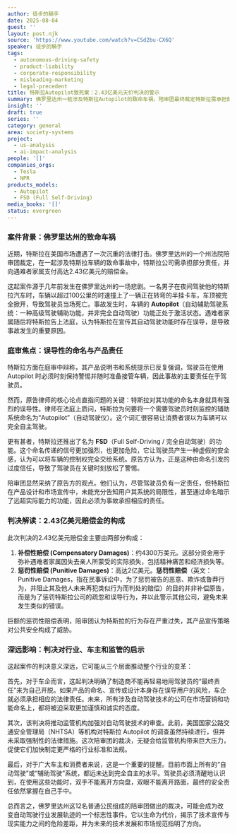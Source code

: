 ```yaml
---
author: 徒步的騎手
date: 2025-08-04
guest: ''
layout: post.njk
source: 'https://www.youtube.com/watch?v=CSd2bu-CX6Q'
speaker: 徒步的騎手
tags:
  - autonomous-driving-safety
  - product-liability
  - corporate-responsibility
  - misleading-marketing
  - legal-precedent
title: 特斯拉Autopilot致死案：2.43亿美元天价判决的警示
summary: 佛罗里达州一桩涉及特斯拉Autopilot的致命车祸，陪审团最终裁定特斯拉需承担部分责任，并判处高达2.43亿美元的赔偿。此案的核心焦点在于“自动驾驶”这一命名对用户的误导。判决不仅对特斯拉，也对整个自动驾驶行业敲响了警钟，预示着未来车企在产品宣传和安全责任方面将面临更严格的审视和监管。
insight: ''
draft: true
series: ''
category: general
area: society-systems
project:
  - us-analysis
  - ai-impact-analysis
people: '[]'
companies_orgs:
  - Tesla
  - NPR
products_models:
  - Autopilot
  - FSD (Full Self-Driving)
media_books: '[]'
status: evergreen
---
```


### 案件背景：佛罗里达州的致命车祸

近期，特斯拉在美国市场遭遇了一次沉重的法律打击。佛罗里达州的一个州法院陪审团裁定，在一起涉及特斯拉车辆的致命事故中，特斯拉公司需承担部分责任，并向遇难者家属支付高达2.43亿美元的赔偿金。

这起案件源于几年前发生在佛罗里达州的一场悲剧。一名男子在夜间驾驶他的特斯拉汽车时，车辆以超过100公里的时速撞上了一辆正在转弯的半挂卡车，车顶被完全掀开，导致驾驶员当场死亡。事故发生时，车辆的 **Autopilot**（自动辅助驾驶系统：一种高级驾驶辅助功能，并非完全自动驾驶）功能正处于激活状态。遇难者家属随后将特斯拉告上法庭，认为特斯拉在宣传其自动驾驶功能时存在误导，是导致事故发生的重要原因。

### 庭审焦点：误导性的命名与产品责任

特斯拉方面在庭审中辩称，其产品说明书和系统提示已反复强调，驾驶员在使用 Autopilot 时必须时刻保持警惕并随时准备接管车辆，因此事故的主要责任在于驾驶员。

然而，原告律师的核心论点直指问题的关键：特斯拉对其功能的命名本身就具有强烈的误导性。律师在法庭上质问，特斯拉为何要将一个需要驾驶员时刻监控的辅助系统命名为“Autopilot”（自动驾驶仪）。这个词汇很容易让消费者误以为车辆可以完全自主驾驶。

更有甚者，特斯拉还推出了名为 **FSD**（Full Self-Driving / 完全自动驾驶）的功能。这个命名传递的信号更加强烈，也更加危险，它让驾驶员产生一种虚假的安全感，认为可以将车辆的控制权完全交给系统。原告方认为，正是这种由命名引发的过度信任，导致了驾驶员在关键时刻放松了警惕。

陪审团显然采纳了原告方的观点。他们认为，尽管驾驶员负有一定责任，但特斯拉在产品设计和市场宣传中，未能充分告知用户其系统的局限性，甚至通过命名暗示了远超实际能力的功能，因此必须为事故承担相应的责任。

### 判决解读：2.43亿美元赔偿金的构成

此次判决的2.43亿美元赔偿金主要由两部分构成：

1.  **补偿性赔偿 (Compensatory Damages)**：约4300万美元。这部分资金用于弥补遇难者家属因失去亲人所蒙受的实际损失，包括精神痛苦和经济损失等。
2.  **惩罚性赔偿 (Punitive Damages)**：高达2亿美元。**惩罚性赔偿**（英文：Punitive Damages，指在民事诉讼中，为了惩罚被告的恶意、欺诈或鲁莽行为，并阻止其及他人未来再犯类似行为而判处的赔偿）的目的并非补偿原告，而是为了惩罚特斯拉公司的疏忽和误导行为，并以此警示其他公司，避免未来发生类似的错误。

巨额的惩罚性赔偿表明，陪审团认为特斯拉的行为存在严重过失，其产品宣传策略对公共安全构成了威胁。

### 深远影响：判决对行业、车主和监管的启示

这起案件的判决意义深远，它可能从三个层面推动整个行业的变革：

首先，对于车企而言，这起判决明确了制造商不能再轻易地用驾驶员的“最终责任”来为自己开脱。如果产品的命名、宣传或设计本身存在误导用户的风险，车企就必须承担相应的法律责任。未来，所有涉及自动驾驶技术的公司在市场营销和功能命名上，都将被迫采取更加谨慎和诚实的态度。

其次，该判决将推动监管机构加强对自动驾驶技术的审查。此前，美国国家公路交通安全管理局（NHTSA）等机构对特斯拉 Autopilot 的调查虽然持续进行，但并未采取强制性的法律措施。这次陪审团的裁决，无疑会给监管机构带来巨大压力，促使它们加快制定更严格的行业标准和法规。

最后，对于广大车主和消费者来说，这是一个重要的提醒。目前市面上所有的“自动驾驶”或“辅助驾驶”系统，都远未达到完全自主的水平。驾驶员必须清醒地认识到，在使用这些功能时，双手不能离开方向盘，双眼不能离开路面，最终的安全责任依然掌握在自己手中。

总而言之，佛罗里达州这12名普通公民组成的陪审团做出的裁决，可能会成为改变自动驾驶行业发展轨迹的一个标志性事件。它以生命为代价，揭示了技术宣传与现实能力之间的危险差距，并为未来的技术发展和市场规范指明了方向。
